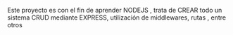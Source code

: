 Este proyecto es con el fin de aprender NODEJS , trata de CREAR todo un sistema CRUD mediante EXPRESS, utilización de middlewares, rutas , entre otros

